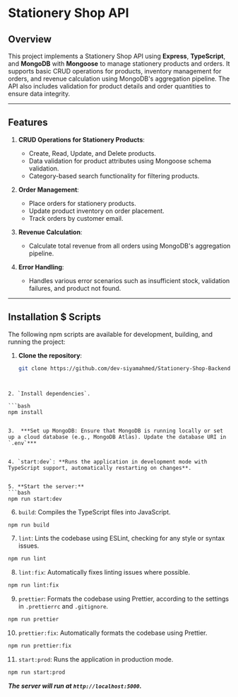 # Stationery Shop API

## Overview

This project implements a Stationery Shop API using **Express**, **TypeScript**, and **MongoDB** with **Mongoose** to manage stationery products and orders. It supports basic CRUD operations for products, inventory management for orders, and revenue calculation using MongoDB's aggregation pipeline. The API also includes validation for product details and order quantities to ensure data integrity.

---

## Features

1. **CRUD Operations for Stationery Products**:
   - Create, Read, Update, and Delete products.
   - Data validation for product attributes using Mongoose schema validation.
   - Category-based search functionality for filtering products.

2. **Order Management**:
   - Place orders for stationery products.
   - Update product inventory on order placement.
   - Track orders by customer email.

3. **Revenue Calculation**:
   - Calculate total revenue from all orders using MongoDB's aggregation pipeline.

4. **Error Handling**:
   - Handles various error scenarios such as insufficient stock, validation failures, and product not found.

---

## Installation $ Scripts


The following npm scripts are available for development, building, and running the project:


1. **Clone the repository**:
   ```bash
   git clone https://github.com/dev-siyamahmed/Stationery-Shop-Backend.git
  ```


2. `Install dependencies`.

```bash
npm install


3.  ***Set up MongoDB: Ensure that MongoDB is running locally or set up a cloud database (e.g., MongoDB Atlas). Update the database URI in `.env`***


4. `start:dev`: **Runs the application in development mode with TypeScript support, automatically restarting on changes**.


5. **Start the server:**
```bash
npm run start:dev
```


6. `build`: Compiles the TypeScript files into JavaScript.
```bash
npm run build
```


7. `lint`: Lints the codebase using ESLint, checking for any style or syntax issues.

```bash
npm run lint
```

8. `lint:fix`: Automatically fixes linting issues where possible.

```bash
npm run lint:fix
```


9. `prettier`: Formats the codebase using Prettier, according to the settings in `.prettierrc` and 
`.gitignore`.

```bash
npm run prettier
```


10. `prettier:fix`: Automatically formats the codebase using Prettier.

```bash
npm run prettier:fix
```


11. `start:prod`: Runs the application in production mode.
  ```bash
  npm run start:prod
  ```
***The server will run at `http://localhost:5000`.***